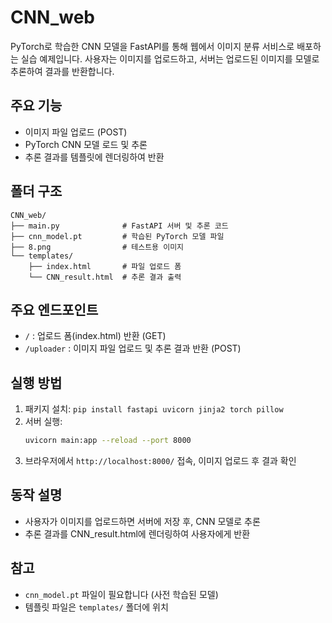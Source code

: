 # CNN_web

PyTorch로 학습한 CNN 모델을 FastAPI를 통해 웹에서 이미지 분류 서비스로 배포하는 실습 예제입니다. 사용자는 이미지를 업로드하고, 서버는 업로드된 이미지를 모델로 추론하여 결과를 반환합니다.

## 주요 기능
- 이미지 파일 업로드 (POST)
- PyTorch CNN 모델 로드 및 추론
- 추론 결과를 템플릿에 렌더링하여 반환

## 폴더 구조
```
CNN_web/
├── main.py              # FastAPI 서버 및 추론 코드
├── cnn_model.pt         # 학습된 PyTorch 모델 파일
├── 8.png                # 테스트용 이미지
└── templates/
    ├── index.html       # 파일 업로드 폼
    └── CNN_result.html  # 추론 결과 출력
```

## 주요 엔드포인트
- `/` : 업로드 폼(index.html) 반환 (GET)
- `/uploader` : 이미지 파일 업로드 및 추론 결과 반환 (POST)

## 실행 방법
1. 패키지 설치: `pip install fastapi uvicorn jinja2 torch pillow`
2. 서버 실행:
   ```bash
   uvicorn main:app --reload --port 8000
   ```
3. 브라우저에서 `http://localhost:8000/` 접속, 이미지 업로드 후 결과 확인

## 동작 설명
- 사용자가 이미지를 업로드하면 서버에 저장 후, CNN 모델로 추론
- 추론 결과를 CNN_result.html에 렌더링하여 사용자에게 반환

## 참고
- `cnn_model.pt` 파일이 필요합니다 (사전 학습된 모델)
- 템플릿 파일은 `templates/` 폴더에 위치

